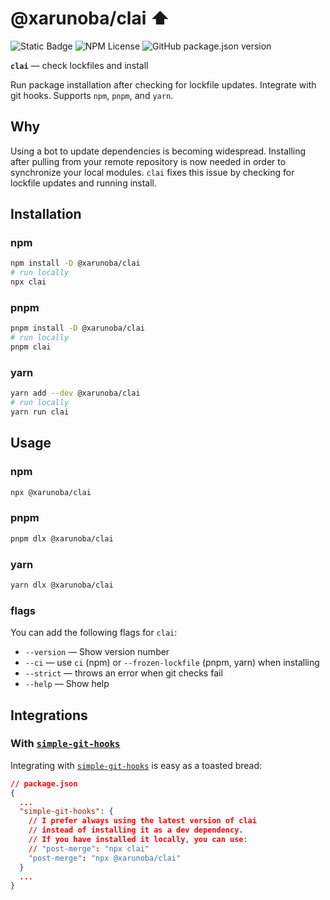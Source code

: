 # @xarunoba/clai ⬆️

![Static Badge](https://img.shields.io/badge/Made_with-%E2%9D%A4%EF%B8%8F-red?style=for-the-badge) ![NPM License](https://img.shields.io/npm/l/%40xarunoba%2Fclai?style=for-the-badge)
![GitHub package.json version](https://img.shields.io/github/package-json/v/xarunoba/clai?style=for-the-badge&logo=npm)

**`clai`** — check lockfiles and install

Run package installation after checking for lockfile updates. Integrate with git hooks. Supports `npm`, `pnpm`, and `yarn`.

## Why

Using a bot to update dependencies is becoming widespread. Installing after pulling from your remote repository is now needed in order to synchronize your local modules. `clai` fixes this issue by checking for lockfile updates and running install.

## Installation

### npm

```bash
npm install -D @xarunoba/clai
# run locally
npx clai
```

### pnpm

```bash
pnpm install -D @xarunoba/clai
# run locally
pnpm clai
```

### yarn

```bash
yarn add --dev @xarunoba/clai
# run locally
yarn run clai
```

## Usage

### npm

```bash
npx @xarunoba/clai
```

### pnpm

```bash
pnpm dlx @xarunoba/clai
```

### yarn

```bash
yarn dlx @xarunoba/clai
```

### flags

You can add the following flags for `clai`:

- `--version` — Show version number
- `--ci` — use `ci` (npm) or `--frozen-lockfile` (pnpm, yarn) when installing
- `--strict` — throws an error when git checks fail
- `--help` — Show help

## Integrations

### With [`simple-git-hooks`](https://github.com/toplenboren/simple-git-hooks)

Integrating with [`simple-git-hooks`](https://github.com/toplenboren/simple-git-hooks) is easy as a toasted bread:

```json
// package.json
{
  ...
  "simple-git-hooks": {
    // I prefer always using the latest version of clai
    // instead of installing it as a dev dependency.
    // If you have installed it locally, you can use:
    // "post-merge": "npx clai"
    "post-merge": "npx @xarunoba/clai"
  }
  ...
}
```
